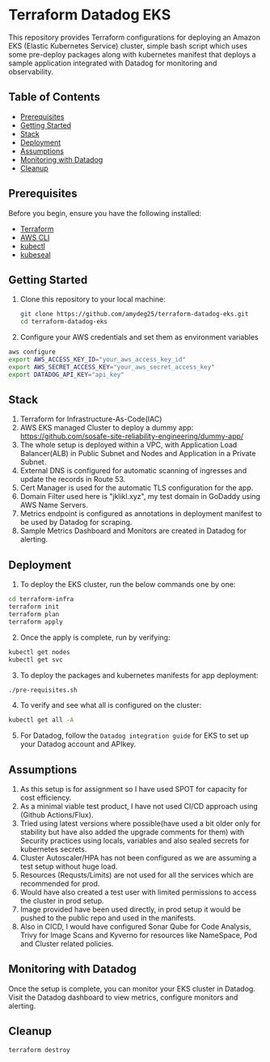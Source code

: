 # Terraform Datadog EKS

This repository provides Terraform configurations for deploying an Amazon EKS (Elastic Kubernetes Service) cluster, simple bash script which uses some pre-deploy packages along with kubernetes manifest that deploys a sample application integrated with Datadog for monitoring and observability.

## Table of Contents

- [Prerequisites](#prerequisites)
- [Getting Started](#getting-started)
- [Stack](stack)
- [Deployment](#deployment)
- [Assumptions](assumptions)
- [Monitoring with Datadog](#monitoring-with-datadog)
- [Cleanup](#cleanup)


## Prerequisites

Before you begin, ensure you have the following installed:

- [Terraform](https://www.terraform.io/downloads.html) 
- [AWS CLI](https://aws.amazon.com/cli/)
- [kubectl](https://kubernetes.io/docs/tasks/tools/install-kubectl/) 
- [kubeseal](https://docs.coreweave.com/coreweave-kubernetes/sealed-secrets)

## Getting Started

1. Clone this repository to your local machine:

   ```bash
   git clone https://github.com/amydeg25/terraform-datadog-eks.git
   cd terraform-datadog-eks
   ```

2. Configure your AWS credentials and set them as environment variables

  ```bash
  aws configure
  export AWS_ACCESS_KEY_ID="your_aws_access_key_id"
  export AWS_SECRET_ACCESS_KEY="your_aws_secret_access_key"
  export DATADOG_API_KEY="api_key"
  ```

## Stack

1. Terraform for Infrastructure-As-Code(IAC)
2. AWS EKS managed Cluster to deploy a dummy app: 
https://github.com/sosafe-site-reliability-engineering/dummy-app/ 
3. The whole setup is deployed within a VPC, with Application Load Balancer(ALB) in Public Subnet and Nodes and Application in a Private Subnet.
4. External DNS is configured for automatic scanning of ingresses and update the records in Route 53.
5. Cert Manager is used for the automatic TLS configuration for the app.
6. Domain Filter used here is "jklikl.xyz", my test domain in GoDaddy using AWS Name Servers.
7. Metrics endpoint is configured as annotations in deployment manifest to be used by Datadog for scraping.
8. Sample Metrics Dashboard and Monitors are created in Datadog for alerting.

## Deployment 

1. To deploy the EKS cluster, run the below commands one by one:

  ```bash
  cd terraform-infra
  terraform init
  terraform plan
  terraform apply 
  ```

2. Once the apply is complete, run by verifying:
  
  ```bash
  kubectl get nodes
  kubectl get svc
  ```

3. To deploy the packages and kubernetes manifests for app deployment:

  ```bash
  ./pre-requisites.sh
  ```
4. To verify and see what all is configured on the cluster:

  ```bash
  kubectl get all -A
  ``` 
5. For Datadog, follow the `Datadog integration guide` for EKS to set up your Datadog account and APIkey.

## Assumptions

1. As this setup is for assignment so I have used SPOT for capacity for cost efficiency.
2. As a minimal viable test product, I have not used CI/CD approach using (Github Actions/Flux).
3. Tried using latest versions where possible(have used a bit older only for stability but have also added the upgrade comments for them) with Security practices using locals, variables and also sealed secrets for kubernetes secrets.
4. Cluster Autoscaler/HPA has not been configured as we are assuming a test setup without huge load.
5. Resources (Requsts/Limits) are not used for all the services which are recommended for prod.
6. Would have also created a test user with limited permissions to access the cluster in prod setup.
7. Image provided have been used directly, in prod setup it would be pushed to the public repo and used in the manifests.
8. Also in CICD, I would have configured Sonar Qube for Code Analysis, Trivy for Image Scans and Kyverno for resources like NameSpace, Pod and Cluster related policies.

## Monitoring with Datadog

Once the setup is complete, you can monitor your EKS cluster in Datadog. 
Visit the Datadog dashboard to view metrics, configure monitors and alerting.

## Cleanup

  ```bash 
  terraform destroy 
  ```

